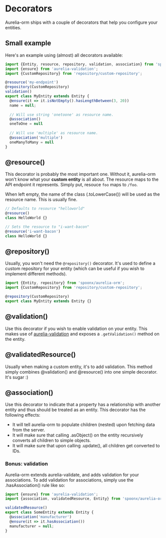 # Decorators
Aurelia-orm ships with a couple of decorators that help you configure your entities.

## Small example
Here's an example using (almost) all decorators available:
 
```javascript
import {Entity, resource, repository, validation, association} from 'spoonx/aurelia-orm';
import {ensure} from 'aurelia-validation';
import {CustomRepository} from 'repository/custom-repository';

@resource('my-endpoint')
@repository(CustomRepository)
validation()
export class MyEntity extends Entity {
  @ensure(it => it.isNotEmpty().hasLengthBetween(3, 20))
  name = null;
  
  // Will use string 'onetoone' as resource name.
  @association()
  oneToOne = null
  
  // Will use 'multiple' as resource name.
  @association('multiple')
  oneManyToMany = null
}
```

## @resource()
This decorator is probably the most important one. Without it, aurelia-orm won't know what your **custom entity** is all about. The resource maps to the API endpoint it represents. Simply put, resouce `foo` maps to `/foo`.

When left empty, the name of the class (.toLowerCase()) will be used as the resource name. This is usually fine.

```javascript
// Defaults to resource "helloworld"
@resource()
class HelloWorld {}

// Sets the resource to "i-want-bacon"
@resource('i-want-bacon')
class HelloWorld {}
```

## @repository()
Usually, you won't need the `@repository()` decorator. It's used to define a custom repository for your entity (which can be useful if you wish to implement different methods).

```javascript
import {Entity, repository} from 'spoonx/aurelia-orm';
import {CustomRepository} from 'repository/custom-repository';

@repository(CustomRepository)
export class MyEntity extends Entity {}
```

## @validation()
Use this decorator if you wish to enable validation on your entity. This makes use of [aurelia-validation](https://github.com/aurelia/validation) and exposes a `.getValidation()` method on the entity.

## @validatedResource()
Usually when making a custom entity, it's to add validation. This method simply combines @validation() and @resource() into one simple decorator. It's sugar :)

## @association()
Use this decorator to indicate that a property has a relationship with another entity and thus should be treated as an entity. This decorator has the following effects:

- It will tell aurelia-orm to populate children (nested) upon fetching data from the server.
- It will make sure that calling .asObject() on the entity recursively converts all children to simple objects.
- It will make sure that upon calling .update(), all children get converted to IDs.

### Bonus: validation
Aurelia-orm extends aurelia-validate, and adds validation for your associations.
To add validation for associations, simply use the .hasAssociation() rule like so:

```javascript
import {ensure} from 'aurelia-validation';
import {association, validatedResource, Entity} from 'spoonx/aurelia-orm';

validatedResource()
export class SomeEntity extends Entity {
  @association('manufacturer')
  @ensure(it => it.hasAssociation())
  manufacturer = null;
}
```

